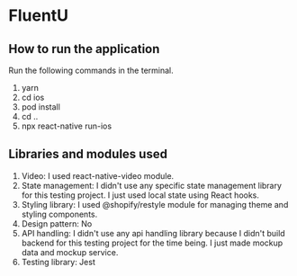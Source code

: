 
# FluentU

## How to run the application
Run the following commands in the terminal.
1. yarn
2. cd ios
3. pod install
4. cd ..
5. npx react-native run-ios

## Libraries and modules used
1. Video: I used react-native-video module.
2. State management: I didn't use any specific state management library for this testing project. I just used local state using React hooks.
3. Styling library: I used @shopify/restyle module for managing theme and styling components.
4. Design pattern: No
5. API handling: I didn't use any api handling library because I didn't build backend for this testing project for the time being. I just made mockup data and mockup service.
6. Testing library: Jest
